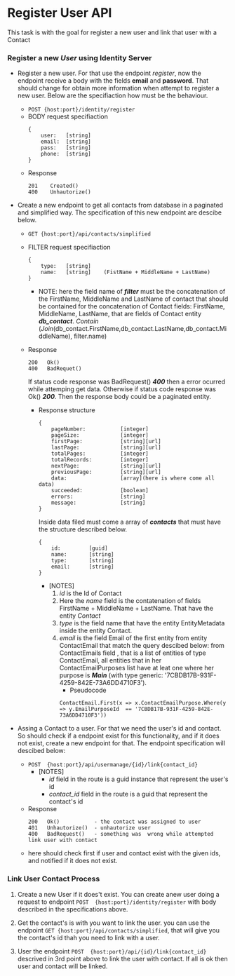 # Register User API

This task is with the goal for register a new user and link that user with a Contact 

### Register a new ***User*** using Identity Server 

- Register a new user. For that use the endpoint *register*, now the endpoint receive a body with the fields **email** and **password**. That should change for obtain more information when attempt to register a new user. Below are the specifiaction how must be the behaviour.

    - ```POST {host:port}/identity/register```
    - BODY request specifiaction
        ```
        {
            user:   [string] 
            email:  [string] 
            pass:   [string] 
            phone:  [string]  
        }
        ``` 
    - Response  
        ```
        201    Created()
        400    Unhautorize() 
        ```
    
- Create a new endpoint to get all contacts from database in a paginated and simplified way. The specification of this new endpoint are descibe below. 

    - ```GET {host:port}/api/contacts/simplified```
    - FILTER request specifiaction
        ```
        {
            type:   [string] 
            name:   [string]    (FistName + MiddleName + LastName) 
        }
        ```
        - NOTE: here the field name of ***filter*** must be the concatenation of the FirstName, MiddleName and LastName of contact that should be contained for the concatenation of Contact fields: FirstName, MiddleName, LastName, that are fields of Contact entity ***db_contact***. 
        *Contain* (*Join*(db_contact.FirstName,db_contact.LastName,db_contact.MiddleName), filter.name) 
    - Response
        ```
        200   Ok()
        400   BadRequet() 
        ```
        If status code response was BadRequest() ***400*** then a error ocurred while attemping get data. Otherwise if status code response was Ok() ***200***. Then the response body could be a paginated entity. 
        
        - Response structure
            ```
            {
                pageNumber:           [integer]
                pageSize:             [integer]
                firstPage:            [string][url]
                lastPage:             [string][url]
                totalPages:           [integer]
                totalRecords:         [integer]
                nextPage:             [string][url]
                previousPage:         [string][url]
                data:                 [array](here is where come all data)
                succeeded:            [boolean]
                errors:               [string]
                message:              [string] 
            }
            ```
            Inside data filed must come a array of ***contacts*** that must have the structure  described below. 
            ```
            {
                id:         [guid]
                name:       [string]
                type:       [string]
                email:      [string]
            }
            ```
            - [NOTES]
                1. *id* is the Id of Contact 
                1. Here the *name* field is the contatenation of fields FirstName + MiddleName + LastName. That have the entity *Contact* 
                2. *type* is the field name that have the entity EntityMetadata inside the entity Contact.
                3. *email* is the field Email of the first entity from entity ContactEmail that match the query descibed below:
                    from ContactEmails field , that is a list of entities of type ContactEmail, all entities that in her ContactEmailPurposes list have at leat one where her purpose is ***Main*** (with type generic: '7CBDB17B-931F-4259-842E-73A6DD4710F3'). 
                    - Pseudocode
                    ```
                    ContactEmail.First(x => x.ContactEmailPurpose.Where(y => y.EmailPurposeId  == '7CBDB17B-931F-4259-842E-73A6DD4710F3'))
                    ```     

- Assing a Contact to a user. For that we need the user's id and contact. So should check if a endpoint exist for this functionality, and  if it does not exist, create a new endpoint for that. The endpoint specification will descibed below: 

    - ```POST  {host:port}/api/usermanage/{id}/link{contact_id}```
        - [NOTES]
            - *id* field in the route is a guid instance that represent the user's id 
            - *contact_id* field in the route is a guid that represent the contact's id
    - Response
        ```
        200   Ok()           - the contact was assigned to user
        401   Unhautorize()  - unhautorize user 
        400   BadRequest()   - something was  wrong while attempted link user with contact   
        ``` 
    - here should check first if user and contact exist with the given ids, and notified if it does not exist. 
    


### Link User Contact Process 

1. Create a new User if it does't exist. You can create  anew user doing a request to endpoint ```POST  {host:port}/identity/register``` with body described in the specifications above. 

2. Get the contact's is with you want to link the user. you can use the endpoint  ```GET {host:port}/api/contacts/simplified```, that will give you the contact's id thah you need to link with a user. 

3. User the endpoint ```POST  {host:port}/api/{id}/link{contact_id}``` descrived in 3rd point  above to link the user with contact. If all is ok then user and contact will be linked. 




        